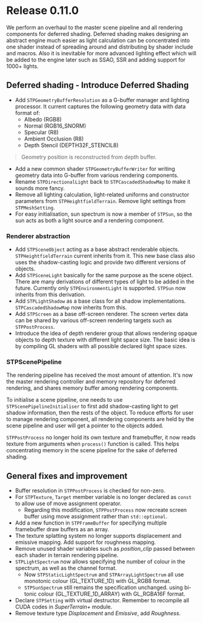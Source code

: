 # Release 0.11.0

We perform an overhaul to the master scene pipeline and all rendering components for deferred shading. Deferred shading makes designing an abstract engine much easier as light calculation can be concentrated into one shader instead of spreading around and distributing by shader include and macros. Also it is inevitable for more advanced lighting effect which will be added to the engine later such as SSAO, SSR and adding support for 1000+ lights.

## Deferred shading - Introduce Deferred Shading

- Add `STPGeometryBufferResolution` as a G-buffer manager and lighting processor. It current captures the following geometry data with data format of:
  - Albedo (RGB8)
  - Normal (RGB16_SNORM)
  - Specular (R8)
  - Ambient Occlusion (R8)
  - Depth Stencil (DEPTH32F_STENCIL8)

> Geometry position is reconstructed from depth buffer.

- Add a new common shader `STPGeometryBufferWriter` for writing geometry data into G-buffer from various rendering components.
- Rename `STPDirectionalLight` back to `STPCascadedShadowMap` to make it sounds more fancy.
- Remove all lighting calculation, light-related uniforms and constructor parameters from `STPHeightfieldTerrain`. Remove light settings from `STPMeshSetting`.
- For easy initialisation, sun spectrum is now a member of `STPSun`, so the sun acts as both a light source and a rendering component.

### Renderer abstraction

- Add `STPSceneObject` acting as a base abstract renderable objects. `STPHeightfieldTerrain` current inherits from it. This new base class also uses the shadow-casting logic and provide two different versions of objects.
- Add `STPSceneLight` basically for the same purpose as the scene object. There are many derivations of different types of light to be added in the future. Currently only `STPEnvironmentLight` is supported. `STPSun` now inherits from this derivation.
- Add `STPLightShadow` as a base class for all shadow implementations. `STPCascadedShadowMap` now inherits from this.
- Add `STPScreen` as a base off-screen renderer. The screen vertex data can be shared by various off-screen rendering targets such as `STPPostProcess`.
- Introduce the idea of depth renderer group that allows rendering opaque objects to depth texture with different light space size. The basic idea is by compiling GL shaders with all possible declared light space sizes.

### STPScenePipeline

The rendering pipeline has received the most amount of attention. It's now the master rendering controller and memory repository for deferred rendering, and shares memory buffer among rendering components.

To initialise a scene pipeline, one needs to use `STPScenePipelineInitialiser` to first add shadow-casting light to get shadow information, then the rests of the object. To reduce efforts for user to manage rendering component, all rendering components are held by the scene pipeline and user will get a pointer to the objects added.

`STPPostProcess` no longer hold its own texture and framebuffer, it now reads texture from arguments when `process()` function is called. This helps concentrating memory in the scene pipeline for the sake of deferred shading.
 
## General fixes and improvement

- Buffer resolution in `STPPostProcess` is checked for non-zero.
- For `STPTexture`, `Target` member variable is no longer declared as `const` to allow use of move assignment operator.
  - Regarding this modification, `STPPostProcess` now recreate screen buffer using move assignment rather than `std::optional`.
- Add a new function in `STPFrameBuffer` for specifying multiple framebuffer draw buffers as an array.
- The texture splatting system no longer supports displacement and emissive mapping. Add support for roughness mapping.
- Remove unused shader variables such as *position_clip* passed between each shader in terrain rendering pipeline.
- `STPLightSpectrum` now allows specifying the number of colour in the spectrum, as well as the channel format.
  - Now `STPStaticLightSpectrum` and `STPArrayLightSpectrum` all use monotonic colour (GL_TEXTURE_1D) with GL_RGB8 format.
  - `STPSunSpectrum` still remains the specification unchanged. using bi-tonic colour (GL_TEXTURE_1D_ARRAY) with GL_RGBA16F format.
- Declare `STPSetting` with virtual destructor. Remember to recompile all CUDA codes in *SuperTerrain+* module.
- Remove texture type *Displacement* and *Emissive*, add *Roughness*.